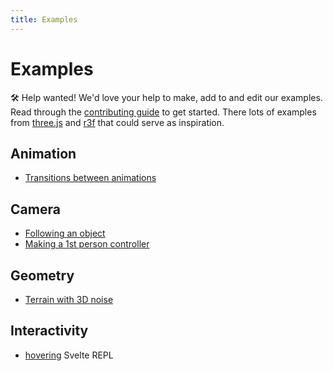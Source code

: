 ```yaml
---
title: Examples
---
```


# Examples

🛠️ Help wanted! We'd love your help to make, add to and edit our examples. Read through the [contributing guide](https://github.com/threlte/threlte/blob/main/CONTRIBUTING.md) to get started. There lots of examples from [three.js](https://threejs.org/examples/#webgl_animation_keyframes) and [r3f](https://docs.pmnd.rs/react-three-fiber/getting-started/examples) that could serve as inspiration.

## Animation

- [Transitions between animations](./animation-blending.md)

## Camera

- [Following an object](./camera-followobject.md)
- [Making a 1st person controller](./camera-pointerlock.md)

## Geometry

- [Terrain with 3D noise](./terrain.md)
<!-- - [portals](https://threejs.org/examples/#webgl_portal) (WIP - three.js example) -->

## Interactivity

- [hovering](https://svelte.dev/repl/bcb9474112ca440cb3c1f67e74250bcf?version=3.46.2) Svelte REPL

<!-- ## Lights

- [cascading shadow maps](https://threejs.org/examples/#webgl_shadowmap_csm) (WIP - three.js example)

## Materials

- [Combine material variations](https://threejs.org/examples/?q=material#webgl_materials_variations_toon) (WIP - three.js example)

## Postprocessing

- [Transitioning between scenes](https://threejs.org/examples/?q=postprocess#webgl_postprocessing_crossfade) (WIP - three.js example) -->
